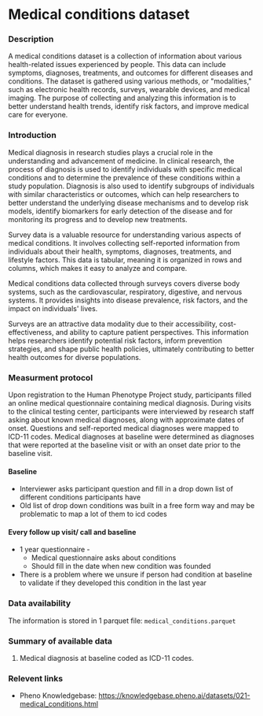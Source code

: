 # Medical conditions dataset  

### Description 

A medical conditions dataset is a collection of information about various health-related issues experienced by people. This data can include symptoms, diagnoses, treatments, and outcomes for different diseases and conditions. The dataset is gathered using various methods, or "modalities," such as electronic health records, surveys, wearable devices, and medical imaging. The purpose of collecting and analyzing this information is to better understand health trends, identify risk factors, and improve medical care for everyone.


### Introduction

Medical diagnosis in research studies plays a crucial role in the understanding and advancement of medicine. In clinical research, the process of diagnosis is used to identify individuals with specific medical conditions and to determine the prevalence of these conditions within a study population. Diagnosis is also used to identify subgroups of individuals with similar characteristics or outcomes, which can help researchers to better understand the underlying disease mechanisms and to develop risk models, identify biomarkers for early detection of the disease and for monitoring its progress and to develop  new treatments.

Survey data is a valuable resource for understanding various aspects of medical conditions. It involves collecting self-reported information from individuals about their health, symptoms, diagnoses, treatments, and lifestyle factors. This data is tabular, meaning it is organized in rows and columns, which makes it easy to analyze and compare.

Medical conditions data collected through surveys covers diverse body systems, such as the cardiovascular, respiratory, digestive, and nervous systems. It provides insights into disease prevalence, risk factors, and the impact on individuals' lives.

Surveys are an attractive data modality due to their accessibility, cost-effectiveness, and ability to capture patient perspectives. This information helps researchers identify potential risk factors, inform prevention strategies, and shape public health policies, ultimately contributing to better health outcomes for diverse populations.

### Measurment protocol <!-- long measurment protocol for the data browser -->

Upon registration to the Human Phenotype Project study, participants filled an online medical questionnaire containing medical diagnosis. During visits to the clinical testing center, participants were interviewed by research staff asking about known medical diagnoses, along with approximate dates of onset. Questions and self-reported medical diagnoses were mapped to ICD-11 codes. Medical diagnoses at baseline were determined as diagnoses that were reported at the baseline visit or with an onset date prior to the baseline visit.

#### Baseline
* Interviewer asks participant question and fill in a drop down list of different conditions participants have 
* Old list of drop down conditions was built in a free form way and may be problematic to map a lot of them to icd codes

#### Every follow up visit/ call and baseline
* 1 year questionnaire -
    * Medical questionnaire asks about conditions
    * Should fill in the date when new condition was founded 
* There is a problem where we unsure if person had condition at baseline to validate if they developed this condition in the last year


### Data availability <!-- for the example notebooks -->

The information is stored in 1 parquet file: `medical_conditions.parquet` 

### Summary of available data <!-- for the data browser -->

1. Medical diagnosis at baseline coded as ICD-11 codes.

### Relevent links

* Pheno Knowledgebase: https://knowledgebase.pheno.ai/datasets/021-medical_conditions.html
